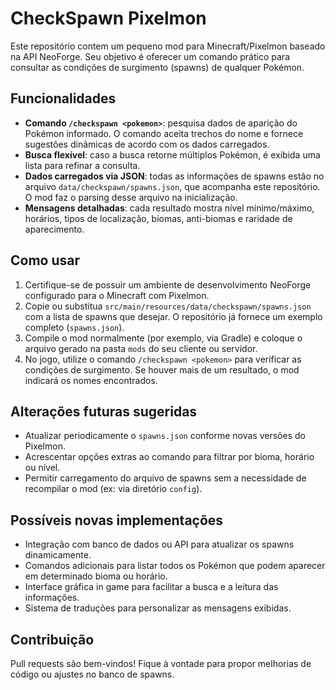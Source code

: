 # CheckSpawn Pixelmon

Este repositório contem um pequeno mod para Minecraft/Pixelmon baseado na API NeoForge. Seu objetivo é oferecer um comando prático para consultar as condições de surgimento (spawns) de qualquer Pokémon.

## Funcionalidades

- **Comando `/checkspawn <pokemon>`**: pesquisa dados de aparição do Pokémon informado. O comando aceita trechos do nome e fornece sugestões dinâmicas de acordo com os dados carregados.
- **Busca flexível**: caso a busca retorne múltiplos Pokémon, é exibida uma lista para refinar a consulta.
- **Dados carregados via JSON**: todas as informações de spawns estão no arquivo `data/checkspawn/spawns.json`, que acompanha este repositório. O mod faz o parsing desse arquivo na inicialização.
- **Mensagens detalhadas**: cada resultado mostra nível mínimo/máximo, horários, tipos de localização, biomas, anti-biomas e raridade de aparecimento.

## Como usar

1. Certifique-se de possuir um ambiente de desenvolvimento NeoForge configurado para o Minecraft com Pixelmon.
2. Copie ou substitua `src/main/resources/data/checkspawn/spawns.json` com a lista de spawns que desejar. O repositório já fornece um exemplo completo (`spawns.json`).
3. Compile o mod normalmente (por exemplo, via Gradle) e coloque o arquivo gerado na pasta `mods` do seu cliente ou servidor.
4. No jogo, utilize o comando `/checkspawn <pokemon>` para verificar as condições de surgimento. Se houver mais de um resultado, o mod indicará os nomes encontrados.

## Alterações futuras sugeridas

- Atualizar periodicamente o `spawns.json` conforme novas versões do Pixelmon.
- Acrescentar opções extras ao comando para filtrar por bioma, horário ou nível.
- Permitir carregamento do arquivo de spawns sem a necessidade de recompilar o mod (ex: via diretório `config`).

## Possíveis novas implementações

- Integração com banco de dados ou API para atualizar os spawns dinamicamente.
- Comandos adicionais para listar todos os Pokémon que podem aparecer em determinado bioma ou horário.
- Interface gráfica in game para facilitar a busca e a leitura das informações.
- Sistema de traduções para personalizar as mensagens exibidas.

## Contribuição

Pull requests são bem-vindos! Fique à vontade para propor melhorias de código ou ajustes no banco de spawns.

